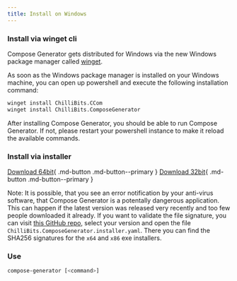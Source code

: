 ```yaml
---
title: Install on Windows
---
```


### Install via winget cli
Compose Generator gets distributed for Windows via the new Windows package manager called [winget](https://github.com/microsoft/winget-cli).

As soon as the Windows package manager is installed on your Windows machine, you can open up powershell and execute the following installation command: <br>
```sh
winget install ChilliBits.CCom
winget install ChilliBits.ComposeGenerator
```
After installing Compose Generator, you should be able to run Compose Generator. If not, please restart your powershell instance to make it reload the available commands.

### Install via installer

[Download 64bit](https://github.com/compose-generator/compose-generator/releases/latest/download/compose-generator_x64_setup.msi){ .md-button .md-button--primary }
[Download 32bit](https://github.com/compose-generator/compose-generator/releases/latest/download/compose-generator_x86_setup.msi){ .md-button .md-button--primary }

Note: It is possible, that you see an error notification by your anti-virus software, that Compose Generator is a potentally dangerous application. This can happen if the latest version was released very recently and too few people downloaded it already. If you want to validate the file signature, you can visit [this GitHub repo](https://github.com/microsoft/winget-pkgs/tree/master/manifests/c/ChilliBits/ComposeGenerator), select your version and open the file `ChilliBits.ComposeGenerator.installer.yaml`. There you can find the SHA256 signatures for the `x64` and `x86` exe installers.

### Use
```sh
compose-generator [<command>]
```